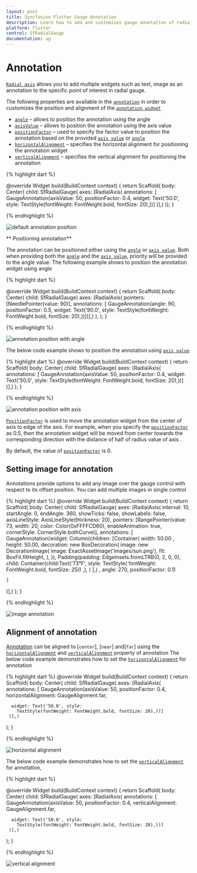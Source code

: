 ```yaml
---
layout: post
title: Syncfusion Flutter Gauge Annotation
description: Learn how to add and customizes gauge annotation of radial gauge control
platform: flutter
control: SfRadialGauge
documentation: ug
---
```


# Annotation

[`Radial axis`](https://pub.dev/documentation/syncfusion_flutter_gauges/latest/gauges/RadialAxis-class.html) allows you to add multiple widgets such as text, image as an annotation to the specific point of interest in radial gauge.

The following properties are available in the [`annotation`](https://pub.dev/documentation/syncfusion_flutter_gauges/latest/gauges/GaugeAnnotation-class.html) in order to customizes the position and alignment of the [`annotation widget`](https://pub.dev/documentation/syncfusion_flutter_gauges/latest/gauges/GaugeAnnotation/widget.html)

* [`angle`](https://pub.dev/documentation/syncfusion_flutter_gauges/latest/gauges/GaugeAnnotation/angle.html) – allows to position the annotation using the angle
* [`axisValue`](https://pub.dev/documentation/syncfusion_flutter_gauges/latest/gauges/GaugeAnnotation/axisValue.html) – allows to position the annotation using the axis value
* [`positionFactor`](https://pub.dev/documentation/syncfusion_flutter_gauges/latest/gauges/GaugeAnnotation/positionFactor.html) – used to specify the factor value to position the annotation based on the provided [`axis value`](https://pub.dev/documentation/syncfusion_flutter_gauges/latest/gauges/GaugeAnnotation/axisValue.html) or [`angle`](https://pub.dev/documentation/syncfusion_flutter_gauges/latest/gauges/GaugeAnnotation/angle.html)
* [`horizontalAlignment`](https://pub.dev/documentation/syncfusion_flutter_gauges/latest/gauges/GaugeAnnotation/horizontalAlignment.html) – specifies the horizontal alignment for positioning the annotation widget
* [`verticalAlignment`](https://pub.dev/documentation/syncfusion_flutter_gauges/latest/gauges/GaugeAnnotation/verticalAlignment.html) – specifies the vertical alignment for positioning the annotation

{% highlight dart %}

@override
Widget build(BuildContext context) {
  return Scaffold(
      body: Center(
      child: SfRadialGauge(
      axes: <RadialAxis>[RadialAxis(
      annotations: <GaugeAnnotation>[
      GaugeAnnotation(axisValue: 50, positionFactor: 0.4,
      widget: Text('50.0', style:
      TextStyle(fontWeight: FontWeight.bold, fontSize: 20),))]
  )],)
      ));
  }

{% endhighlight %}

![default annotation position](images/annotation/annotation_default_position.jpg)

** Positioning annotation**

The annotation can be positioned either using the [`angle`](https://pub.dev/documentation/syncfusion_flutter_gauges/latest/gauges/GaugeAnnotation/angle.html) or [`axis value`](https://pub.dev/documentation/syncfusion_flutter_gauges/latest/gauges/GaugeAnnotation/axisValue.html). Both when providing both the [`angle`](https://pub.dev/documentation/syncfusion_flutter_gauges/latest/gauges/GaugeAnnotation/angle.html) and the [`axis value`](https://pub.dev/documentation/syncfusion_flutter_gauges/latest/gauges/GaugeAnnotation/axisValue.html), priority will be provided to the angle value. 
The following example shows to position the annotation widget using angle

{% highlight dart %}

@override
Widget build(BuildContext context) {
  return Scaffold(
    body: Center(
     child: SfRadialGauge(
  axes: <RadialAxis>[RadialAxis(
    pointers: <GaugePointer>[NeedlePointer(value: 90)],
    annotations: <GaugeAnnotation>[
      GaugeAnnotation(angle: 90, positionFactor: 0.5,
      widget: Text('90.0', style: TextStyle(fontWeight: FontWeight.bold, 
          fontSize: 20),))])],)
    ),
  );
}

{% endhighlight %}

![annotation position with angle](images/annotation/annottaion_angle.jpg)

The below code example shows to position the annotation using [`axis value`](https://pub.dev/documentation/syncfusion_flutter_gauges/latest/gauges/GaugeAnnotation/axisValue.html)

{% highlight dart %}
@override
Widget build(BuildContext context) {
  return Scaffold(
    body: Center(
     child: SfRadialGauge(
      axes: <RadialAxis>[RadialAxis(
       annotations: <GaugeAnnotation>[
      GaugeAnnotation(axisValue: 50, positionFactor: 0.4,
      widget: Text('50.0', style:
        TextStyle(fontWeight: FontWeight.bold, fontSize: 20),))]
     )],)
  );
}

{% endhighlight %}

![annotation position with axis](images/annotation/annottaion_axis.jpg)

[`PositionFactor`](https://pub.dev/documentation/syncfusion_flutter_gauges/latest/gauges/GaugeAnnotation/positionFactor.html) is used to move the annotation widget from the center of axis to edge of the axis.  For example, when you specify the [`positionFactor`](https://pub.dev/documentation/syncfusion_flutter_gauges/latest/gauges/GaugeAnnotation/positionFactor.html) as 0.5, then the annotation widget will be moved from center towards the corresponding direction with the distance of half of radius value of axis .

By default, the value of [`positionFactor`](https://pub.dev/documentation/syncfusion_flutter_gauges/latest/gauges/GaugeAnnotation/positionFactor.html) is 0. 

## Setting image for annotation

Annotations provide options to add any image over the gauge control with respect to its offset position. You can add multiple images in single control

{% highlight dart %}
@override
Widget build(BuildContext context) {
  return Scaffold(
    body: Center(
     child: SfRadialGauge(
      axes: <RadialAxis>[RadialAxis(  interval: 10,
    startAngle: 0, endAngle: 360, showTicks: false,
    showLabels: false,
    axisLineStyle: AxisLineStyle(thickness: 20),
    pointers: <GaugePointer>[RangePointer(value: 73,
        width: 20, color: Color(0xFFFFCD60),
        enableAnimation: true,
        cornerStyle: CornerStyle.bothCurve)],
    annotations: <GaugeAnnotation>[
      GaugeAnnotation(widget: Column(children: <Widget>[Container(
          width: 50.00 ,
          height:  50.00,
          decoration: new BoxDecoration(
            image: new DecorationImage(
              image: ExactAssetImage('images/sun.png'),
              fit: BoxFit.fitHeight,
            ),
          )),
        Padding(padding: EdgeInsets.fromLTRB(0, 2, 0, 0),
          child: Container(child:Text('73°F',
              style: TextStyle(
                  fontWeight: FontWeight.bold,
                  fontSize: 25)) ,),
        )
      ],) , angle: 270, positionFactor: 0.1)

    ]
)],)
  );
}

{% endhighlight %}

![image annotation](images/annotation/image_annottaion.jpg)

## Alignment of annotation

[Annotation](https://pub.dev/documentation/syncfusion_flutter_gauges/latest/gauges/GaugeAnnotation-class.html) can be aligned to [`center`], [`near`] and[`far`] using the [`horizontalAlignment`](https://pub.dev/documentation/syncfusion_flutter_gauges/latest/gauges/GaugeAnnotation/horizontalAlignment.html) and [`verticalAlignment`](https://pub.dev/documentation/syncfusion_flutter_gauges/latest/gauges/GaugeAnnotation/verticalAlignment.html) property of annotation
The below code example demonstrates how to set the [`horizontalAlignment`](https://pub.dev/documentation/syncfusion_flutter_gauges/latest/gauges/GaugeAnnotation/horizontalAlignment.html) for annotation

{% highlight dart %}
@override
Widget build(BuildContext context) {
  return Scaffold(
    body: Center(
     child: SfRadialGauge(
      axes: <RadialAxis>[RadialAxis(
       annotations: <GaugeAnnotation>[
      GaugeAnnotation(axisValue: 50, positionFactor: 0.4,
       horizontalAlignment: GaugeAlignment.far,

      widget: Text('50.0', style:
        TextStyle(fontWeight: FontWeight.bold, fontSize: 20),))]
     )],)
  );
}


{% endhighlight %}

![horizontal alignment](images/annotation/annotation_horizontal.jpg)

The below code example demonstrates how to set the [`verticalAlignment`](https://pub.dev/documentation/syncfusion_flutter_gauges/latest/gauges/GaugeAnnotation/verticalAlignment.html) for annotation,

{% highlight dart %}

@override
Widget build(BuildContext context) {
  return Scaffold(
    body: Center(
     child: SfRadialGauge(
      axes: <RadialAxis>[RadialAxis(
       annotations: <GaugeAnnotation>[
      GaugeAnnotation(axisValue: 50, positionFactor: 0.4,
       verticalAlignment: GaugeAlignment.far,

      widget: Text('50.0', style:
        TextStyle(fontWeight: FontWeight.bold, fontSize: 20),))]
     )],)
  );
}

{% endhighlight %}

![vertical alignment](images/annotation/annotation_vertical.jpg)